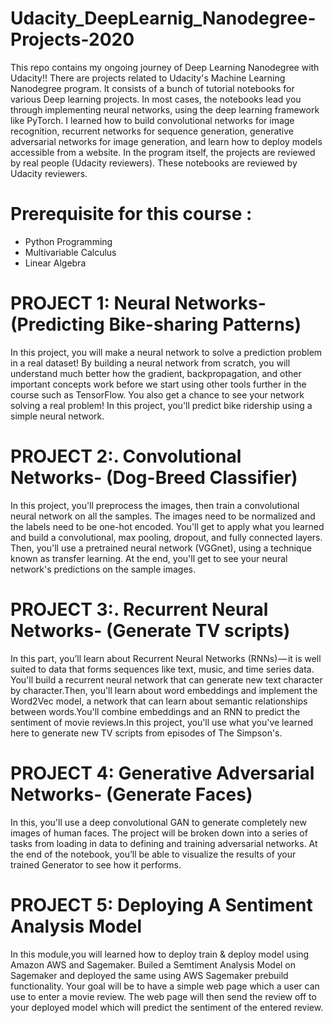 # Udacity_DeepLearnig_Nanodegree-Projects-2020
This repo contains my ongoing journey of Deep Learning Nanodegree with Udacity!!
There are projects related to Udacity's Machine Learning Nanodegree program. It consists of a bunch of tutorial notebooks for various Deep learning projects. In most cases, the notebooks lead you through implementing neural networks, using the deep learning framework like PyTorch. I learned how to build convolutional networks for image recognition, recurrent networks for sequence generation, generative adversarial networks for image generation, and learn how to deploy models accessible from a website.
In the program itself, the projects are reviewed by real people (Udacity reviewers). These notebooks are reviewed by Udacity reviewers.

# Prerequisite for this course :

- Python Programming
- Multivariable Calculus
- Linear Algebra

# PROJECT 1: Neural Networks- (Predicting Bike-sharing Patterns)
In this project, you will make a neural network to solve a prediction problem in a real dataset! By building a neural network from scratch, you will understand much better how the gradient, backpropagation, and other important concepts work before we start using other tools further in the course such as TensorFlow. You also get a chance to see your network solving a real problem! In this project, you'll predict bike ridership using a simple neural network.

# PROJECT 2:. Convolutional Networks- (Dog-Breed Classifier)
In this project, you'll preprocess the images, then train a convolutional neural network on all the samples. The images need to be normalized and the labels need to be one-hot encoded. You'll get to apply what you learned and build a convolutional, max pooling, dropout, and fully connected layers. Then, you'll use a pretrained neural network (VGGnet), using a technique known as transfer learning. At the end, you'll get to see your neural network's predictions on the sample images.

# PROJECT 3:. Recurrent Neural Networks- (Generate TV scripts)
In this part, you’ll learn about Recurrent Neural Networks (RNNs) — it is well suited to data that forms sequences like text, music, and time series data. You'll build a recurrent neural network that can generate new text character by character.Then, you'll learn about word embeddings and implement the Word2Vec model, a network that can learn about semantic relationships between words.You'll combine embeddings and an RNN to predict the sentiment of movie reviews.In this project, you'll use what you've learned here to generate new TV scripts from episodes of The Simpson's.

# PROJECT 4: Generative Adversarial Networks- (Generate Faces)
In this, you'll use a deep convolutional GAN to generate completely new images of human faces. The project will be broken down into a series of tasks from loading in data to defining and training adversarial networks. At the end of the notebook, you’ll be able to visualize the results of your trained Generator to see how it performs.

# PROJECT 5: Deploying A Sentiment Analysis Model
In this module,you will learned how to deploy train & deploy model using Amazon AWS and Sagemaker. Builed a Semtiment Analysis Model on Sagemaker and deployed the same using AWS Sagemaker prebuild functionality.
Your goal will be to have a simple web page which a user can use to enter a movie review. The web page will then send the review off to your deployed model which will predict the sentiment of the entered review.

